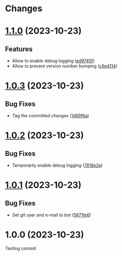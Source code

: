 # Changes

# [1.1.0](https://github.com/prantlf/finish-release-action/compare/v1.0.3...v1.1.0) (2023-10-23)

## Features

* Allow to enable debug logging ([ed9745f](https://github.com/prantlf/finish-release-action/commit/ed9745fc8f0788278c799fe73ba09850e407c083))
* Allow to prevent version number bumping ([c9e4114](https://github.com/prantlf/finish-release-action/commit/c9e41146b5a3cf8361082b09ef471f455ca94ef7))

# [1.0.3](https://github.com/prantlf/finish-release-action/compare/v1.0.2...v1.0.3) (2023-10-23)

## Bug Fixes

* Tag the committed changes ([1d69f6a](https://github.com/prantlf/finish-release-action/commit/1d69f6ad0249dd6317ce066612d1b41970e7034c))

# [1.0.2](https://github.com/prantlf/finish-release-action/compare/v1.0.1...v1.0.2) (2023-10-23)

## Bug Fixes

* Temporarily enable debug logging ([7818e2e](https://github.com/prantlf/finish-release-action/commit/7818e2eabe5b284da92f0b51577660673281355e))

# [1.0.1](https://github.com/prantlf/finish-release-action/compare/v1.0.0...v1.0.1) (2023-10-23)

## Bug Fixes

* Set git user and e-mail to bot ([5871fe6](https://github.com/prantlf/finish-release-action/commit/5871fe6dc2cf8666e66e32afbf614df770bd968d))

# 1.0.0 (2023-10-23)

Testing commit
